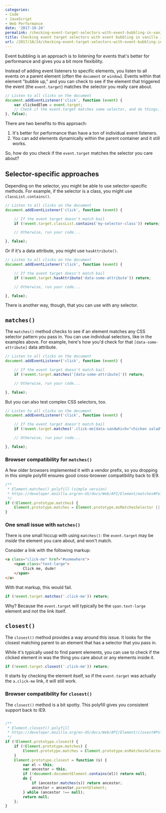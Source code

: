 ```yaml
---
categories:
- Code
- JavaScript
- Web Performance
date: '2017-10-24'
permalink: /checking-event-target-selectors-with-event-bubbling-in-vanilla-javascript/
title: Checking event target selectors with event bubbling in vanilla JavaScript
url: /2017/10/24/checking-event-target-selectors-with-event-bubbling-in-vanilla-javascript
---
```


Event bubbling is an approach is to listening for events that's better for performance and gives you a bit more flexibility.

Instead of adding event listeners to specific elements, you listen to all events on a parent element (often the `document` or `window`). Events within that element "bubble up," and you can check to see if the element that triggered the event (the `event.target`) matches the selector you really care about.

```js
// Listen to all clicks on the document
document.addEventListener('click', function (event) {
	var clickedElem = event.target;
	// Check if the event.target matches some selector, and do things...
}, false);
```

There are two benefits to this approach:

1. It's better for performance than have a ton of individual event listeners.
2. You can add elements dynamically within the parent container and it still works.

So, how do you check if the `event.target` matches the selector you care about?

## Selector-specific approaches

Depending on the selector, you might be able to use selector-specific methods. For example, if the selector is a class, you might use `classList.contains()`.

```js
// Listen to all clicks on the document
document.addEventListener('click', function (event) {

	// If the event target doesn't match bail
	if (!event.target.classList.contains('my-selector-class')) return;

	// Otherwise, run your code...

}, false);
```

Or if it's a data attribute, you might use `hasAttribute()`.

```js
// Listen to all clicks on the document
document.addEventListener('click', function (event) {

	// If the event target doesn't match bail
	if (!event.target.hasAttribute('data-some-attribute')) return;

	// Otherwise, run your code...

}, false);
```

There is another way, though, that you can use with any selector.

## `matches()`

The `matches()` method checks to see if an element matches any CSS selector pattern you pass in. You can use individual selectors, like in the examples above. For example, here's how you'd check for that `[data-some-attribute]` data attribute.

```js
// Listen to all clicks on the document
document.addEventListener('click', function (event) {

	// If the event target doesn't match bail
	if (!event.target.matches('[data-some-attribute]')) return;

	// Otherwise, run your code...

}, false);
```

But you can also test complex CSS selectors, too.

```js
// Listen to all clicks on the document
document.addEventListener('click', function (event) {

	// If the event target doesn't match bail
	if (!event.target.matches('.click-me[data-sandwhich="chicken salad"]')) return;

	// Otherwise, run your code...

}, false);
```

### Browser compatibility for `matches()`

A few older browsers implemented it with a vendor prefix, so you dropping in this simple polyfill ensures good cross-browser compatibility back to IE9.

```js
/**
 * Element.matches() polyfill (simple version)
 * https://developer.mozilla.org/en-US/docs/Web/API/Element/matches#Polyfill
 */
if (!Element.prototype.matches) {
	Element.prototype.matches = Element.prototype.msMatchesSelector || Element.prototype.webkitMatchesSelector;
}
```

### One small issue with `matches()`

There is one small hiccup with using `matches()`: the `event.target` may be *inside* the element you care about, and won't match.

Consider a link with the following markup:

```html
<a class="click-me" href="#somewhere">
	<span class="text-large">
		Click me, dude!
	</span>
</a>
```

With that markup, this would fail.

```js
if (!event.target.matches('.click-me')) return;
```

Why? Because the `event.target` will typically be the `span.text-large` element and not the link itself.

## `closest()`

The `closest()` method provides a way around this issue. It looks for the closest matching parent to an element that has a selector that you pass in.

While it's typically used to find parent elements, you can use to check if the clicked element in was the thing you care about or any elements inside it.

```js
if (!event.target.closest('.click-me')) return;
```

It starts by checking the element itself, so if the `event.target` was actually the `a.click-me` link, it will still work.

### Browser compatibility for `closest()`

The `closest()` method is a bit spotty. This polyfill gives you consistent support back to IE9.

```js

/**
 * Element.closest() polyfill
 * https://developer.mozilla.org/en-US/docs/Web/API/Element/closest#Polyfill
 */
if (!Element.prototype.closest) {
	if (!Element.prototype.matches) {
		Element.prototype.matches = Element.prototype.msMatchesSelector || Element.prototype.webkitMatchesSelector;
	}
	Element.prototype.closest = function (s) {
		var el = this;
		var ancestor = this;
		if (!document.documentElement.contains(el)) return null;
		do {
			if (ancestor.matches(s)) return ancestor;
			ancestor = ancestor.parentElement;
		} while (ancestor !== null);
		return null;
	};
}
```